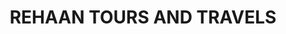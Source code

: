 ---
title: "REHAAN TOURS AND TRAVELS"
url: /kasaragod/rehaan-tours-and-travels/
shop: travel agency
---